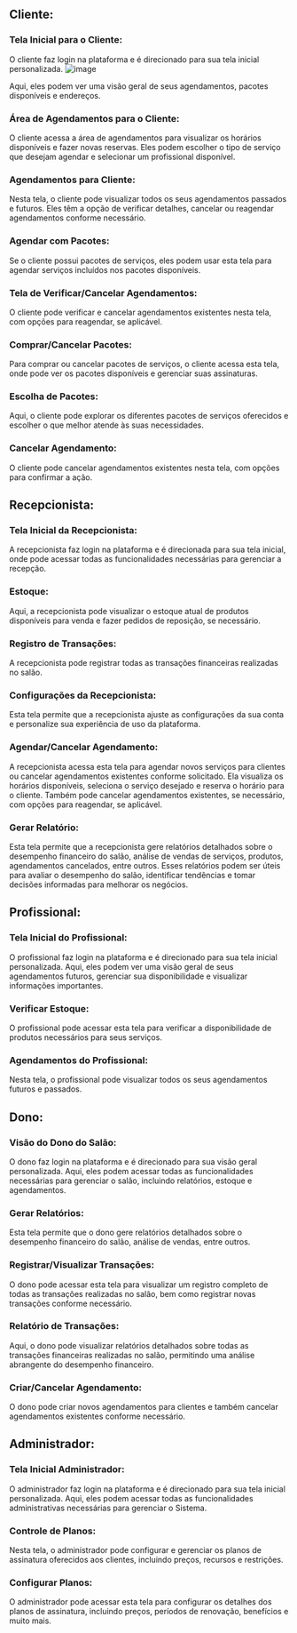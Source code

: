 ## Cliente:

### Tela Inicial para o Cliente:
O cliente faz login na plataforma e é direcionado para sua tela inicial personalizada.
![image](https://github.com/ARMCardoso/ES2/assets/103678227/c2e41d7e-9ad7-4e09-923e-13c93b8aeeff)

Aqui, eles podem ver uma visão geral de seus agendamentos, pacotes disponíveis e endereços.

### Área de Agendamentos para o Cliente:
O cliente acessa a área de agendamentos para visualizar os horários disponíveis e fazer novas reservas.
Eles podem escolher o tipo de serviço que desejam agendar e selecionar um profissional disponível.
### Agendamentos para Cliente:
Nesta tela, o cliente pode visualizar todos os seus agendamentos passados e futuros.
Eles têm a opção de verificar detalhes, cancelar ou reagendar agendamentos conforme necessário.
### Agendar com Pacotes:
Se o cliente possui pacotes de serviços, eles podem usar esta tela para agendar serviços incluídos nos pacotes disponíveis.
### Tela de Verificar/Cancelar Agendamentos:
O cliente pode verificar e cancelar agendamentos existentes nesta tela, com opções para reagendar, se aplicável.
### Comprar/Cancelar Pacotes:
Para comprar ou cancelar pacotes de serviços, o cliente acessa esta tela, onde pode ver os pacotes disponíveis e gerenciar suas assinaturas.
### Escolha de Pacotes:
Aqui, o cliente pode explorar os diferentes pacotes de serviços oferecidos e escolher o que melhor atende às suas necessidades.
### Cancelar Agendamento:
O cliente pode cancelar agendamentos existentes nesta tela, com opções para confirmar a ação.


## Recepcionista:

### Tela Inicial da Recepcionista:
A recepcionista faz login na plataforma e é direcionada para sua tela inicial, onde pode acessar todas as funcionalidades necessárias para gerenciar a recepção.
### Estoque:
Aqui, a recepcionista pode visualizar o estoque atual de produtos disponíveis para venda e fazer pedidos de reposição, se necessário.
### Registro de Transações:
A recepcionista pode registrar todas as transações financeiras realizadas no salão.
### Configurações da Recepcionista:
Esta tela permite que a recepcionista ajuste as configurações da sua conta e personalize sua experiência de uso da plataforma.
### Agendar/Cancelar Agendamento:
A recepcionista acessa esta tela para agendar novos serviços para clientes ou cancelar agendamentos existentes conforme solicitado.
Ela visualiza os horários disponíveis, seleciona o serviço desejado e reserva o horário para o cliente.
Também pode cancelar agendamentos existentes, se necessário, com opções para reagendar, se aplicável.
### Gerar Relatório:
Esta tela permite que a recepcionista gere relatórios detalhados sobre o desempenho financeiro do salão, análise de vendas de serviços, produtos, agendamentos cancelados, entre outros.
Esses relatórios podem ser úteis para avaliar o desempenho do salão, identificar tendências e tomar decisões informadas para melhorar os negócios.

## Profissional:

### Tela Inicial do Profissional:
O profissional faz login na plataforma e é direcionado para sua tela inicial personalizada.
Aqui, eles podem ver uma visão geral de seus agendamentos futuros, gerenciar sua disponibilidade e visualizar informações importantes.
### Verificar Estoque:
O profissional pode acessar esta tela para verificar a disponibilidade de produtos necessários para seus serviços.
### Agendamentos do Profissional:
Nesta tela, o profissional pode visualizar todos os seus agendamentos futuros e passados.

## Dono:

### Visão do Dono do Salão:
O dono faz login na plataforma e é direcionado para sua visão geral personalizada.
Aqui, eles podem acessar todas as funcionalidades necessárias para gerenciar o salão, incluindo relatórios, estoque e agendamentos.
### Gerar Relatórios:
Esta tela permite que o dono gere relatórios detalhados sobre o desempenho financeiro do salão, análise de vendas, entre outros.
### Registrar/Visualizar Transações:
O dono pode acessar esta tela para visualizar um registro completo de todas as transações realizadas no salão, bem como registrar novas transações conforme necessário.
### Relatório de Transações:
Aqui, o dono pode visualizar relatórios detalhados sobre todas as transações financeiras realizadas no salão, permitindo uma análise abrangente do desempenho financeiro.
### Criar/Cancelar Agendamento:
O dono pode criar novos agendamentos para clientes e também cancelar agendamentos existentes conforme necessário.

## Administrador:

### Tela Inicial Administrador:
O administrador faz login na plataforma e é direcionado para sua tela inicial personalizada.
Aqui, eles podem acessar todas as funcionalidades administrativas necessárias para gerenciar o Sistema.
### Controle de Planos:
Nesta tela, o administrador pode configurar e gerenciar os planos de assinatura oferecidos aos clientes, incluindo preços, recursos e restrições.
### Configurar Planos:
O administrador pode acessar esta tela para configurar os detalhes dos planos de assinatura, incluindo preços, períodos de renovação, benefícios e muito mais.
